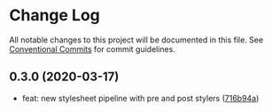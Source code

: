 # Change Log

All notable changes to this project will be documented in this file.
See [Conventional Commits](https://conventionalcommits.org) for commit guidelines.

## 0.3.0 (2020-03-17)

* feat: new stylesheet pipeline with pre and post stylers ([716b94a](https://github.com/Byteclaw/visage/commit/716b94a))
